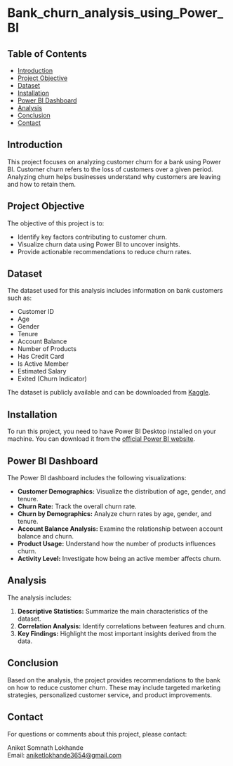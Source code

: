 # Bank_churn_analysis_using_Power_BI

## Table of Contents

- [Introduction](#introduction)
- [Project Objective](#project-objective)
- [Dataset](#dataset)
- [Installation](#installation)
- [Power BI Dashboard](#power-bi-dashboard)
- [Analysis](#analysis)
- [Conclusion](#conclusion)
- [Contact](#contact)

## Introduction

This project focuses on analyzing customer churn for a bank using Power BI. Customer churn refers to the loss of customers over a given period. Analyzing churn helps businesses understand why customers are leaving and how to retain them.

## Project Objective

The objective of this project is to:

- Identify key factors contributing to customer churn.
- Visualize churn data using Power BI to uncover insights.
- Provide actionable recommendations to reduce churn rates.

## Dataset

The dataset used for this analysis includes information on bank customers such as:

- Customer ID
- Age
- Gender
- Tenure
- Account Balance
- Number of Products
- Has Credit Card
- Is Active Member
- Estimated Salary
- Exited (Churn Indicator)

The dataset is publicly available and can be downloaded from [Kaggle](https://www.kaggle.com/datasets).

## Installation

To run this project, you need to have Power BI Desktop installed on your machine. You can download it from the [official Power BI website](https://powerbi.microsoft.com/desktop/).

## Power BI Dashboard

The Power BI dashboard includes the following visualizations:

- **Customer Demographics:** Visualize the distribution of age, gender, and tenure.
- **Churn Rate:** Track the overall churn rate.
- **Churn by Demographics:** Analyze churn rates by age, gender, and tenure.
- **Account Balance Analysis:** Examine the relationship between account balance and churn.
- **Product Usage:** Understand how the number of products influences churn.
- **Activity Level:** Investigate how being an active member affects churn.

## Analysis

The analysis includes:

1. **Descriptive Statistics:** Summarize the main characteristics of the dataset.
2. **Correlation Analysis:** Identify correlations between features and churn.
3. **Key Findings:** Highlight the most important insights derived from the data.

## Conclusion

Based on the analysis, the project provides recommendations to the bank on how to reduce customer churn. These may include targeted marketing strategies, personalized customer service, and product improvements.

## Contact

For questions or comments about this project, please contact:

Aniket Somnath Lokhande  
Email: aniketlokhande3654@gmail.com
